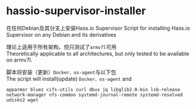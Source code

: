 # hassio-supervisor-installer
在任何Debian及其分支上安装Hass.io Supervisor
Script for installing Hass.io Supervisor on any Debian and its derivatives  

理论上适用于所有架构，但只测试了`armv7l`可用  
Theoretically applicable to all architectures, but only tested to be available on armv7l.

脚本将安装（更新）`Docker、os-agent`与以下包  
The script will install(update) `Docker、os-agent` and  
```
apparmor bluez cifs-utils curl dbus jq libglib2.0-bin lsb-release network-manager nfs-common systemd-journal-remote systemd-resolved udisks2 wget
```
